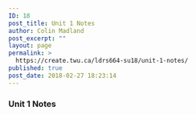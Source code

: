 ```yaml
---
ID: 18
post_title: Unit 1 Notes
author: Colin Madland
post_excerpt: ""
layout: page
permalink: >
  https://create.twu.ca/ldrs664-su18/unit-1-notes/
published: true
post_date: 2018-02-27 18:23:14
---
```

### Unit 1 Notes